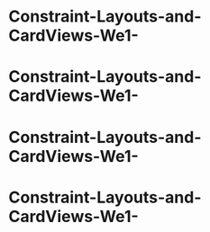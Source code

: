 # Constraint-Layouts-and-CardViews-We1-
# Constraint-Layouts-and-CardViews-We1-
# Constraint-Layouts-and-CardViews-We1-
# Constraint-Layouts-and-CardViews-We1-
